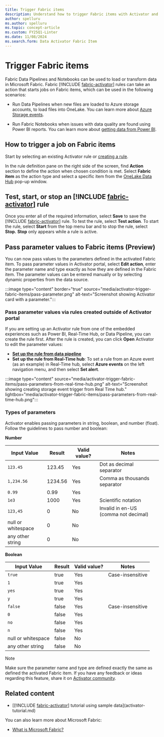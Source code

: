 ```yaml
---
title: Trigger Fabric items
description: Understand how to trigger Fabric items with Activator and automate data loading and transformation processes.
author: spelluru
ms.author: spelluru
ms.topic: concept-article
ms.custom: FY25Q1-Linter
ms.date: 11/08/2024
ms.search.form: Data Activator Fabric Item
---
```


# Trigger Fabric items

Fabric Data Pipelines and Notebooks can be used to load or transform data in Microsoft Fabric. Fabric [!INCLUDE [fabric-activator](../includes/fabric-activator.md)] rules can take an action that starts jobs on Fabric items, which can be used in the following scenarios:

* Run Data Pipelines when new files are loaded to Azure storage accounts, to load files into OneLake. You can learn more about [Azure Storage events](/azure/storage/blobs/storage-blob-event-overview).

* Run Fabric Notebooks when issues with data quality are found using Power BI reports. You can learn more about [getting data from Power BI](activator-get-data-power-bi.md).

## How to trigger a job on Fabric items

Start by selecting an existing Activator rule or [creating a rule](activator-create-activators.md).

In the rule definition pane on the right side of the screen, find **Action** section to define the action when chosen condition is met. Select **Fabric item** as the action type and select a specific item from the [OneLake Data Hub](../../governance/onelake-catalog-overview.md) pop-up window.

## Test, start, or stop an [!INCLUDE [fabric-activator](../includes/fabric-activator.md)] rule

Once you enter all of the required information, select **Save** to save the [!INCLUDE [fabric-activator](../includes/fabric-activator.md)] rule. To test the rule, select **Test action**. To start the rule, select **Start** from the top menu bar and to stop the rule, select **Stop.** **Stop** only appears while a rule is active.

## Pass parameter values to Fabric items (Preview)

You can now pass values to the parameters defined in the activated Fabric item. To pass parameter values in Activator portal, select **Edit action**, enter the parameter name and type exactly as how they are defined in the Fabric item. The parameter values can be entered manually or by selecting dynamic properties from the data source.

:::image type="content" border="true" source="media/activator-trigger-fabric-items/pass-parameter.png" alt-text="Screenshot showing Activator card with a parameter.":::

### Pass parameter values via rules created outside of Activator portal

If you are setting up an Activator rule from one of the embedded experiences such as Power BI, Real-Time Hub, or Data Pipeline, you can create the rule first. After the rule is created, you can click **Open** Activator to edit the parameter values:

* **[Set up the rule from data pipeline](/fabric/data-factory/pipeline-storage-event-triggers)**
* **Set up the rule from Real-Time hub**: To set a rule from an Azure event (as an example) in Real-Time hub, select **Azure events** on the left navigation menu, and then select **Set alert**.

:::image type="content" source="media/activator-trigger-fabric-items/pass-parameters-from-real-time-hub.png" alt-text="Screenshot showing creating storage event trigger from Real Time hub." lightbox="media/activator-trigger-fabric-items/pass-parameters-from-real-time-hub.png":::

### Types of parameters

Activator enables passing parameters in string, boolean, and number (float). Follow the guidelines to pass number and boolean:

**Number**

| Input Value | Result | Valid value? | Notes |
| --- | --- | --- | --- |
| `123.45` | 123.45 | Yes | Dot as decimal separator |	
| `1,234.56` | 1234.56 | Yes | Comma as thousands separator |	
| `0.99` | 0.99 | Yes |  |	
| `1e3` | 1000 | Yes | Scientific notation |	
| `123,45` | 0 | No | Invalid in en-US (comma not decimal) |	
| null or whitespace | 0 | No |  |	
| any other string | 0 | No |  |	
**Boolean** 

| Input Value | Result | Valid value? | Notes |
| --- | --- | --- | --- |
| `true` | true | Yes | Case-insensitive |	
| `1` | true | Yes |  |	
| `yes` | true | Yes |  |	
| `y` | true | Yes |  |	
| `false` | false | Yes | Case-insensitive |	
| `0` | false | Yes |  |	
| `no` | false | Yes |  |	
| `n` | false | Yes |  |	
| null or whitespace | false | No |  |	
| any other string | false | No |  |	



> [!NOTE]
> Make sure the parameter name and type are defined exactly the same as defined the activated Fabric item. If you have any feedback or ideas regarding this feature, share it on [Activator community](https://aka.ms/ActivatorCommunity).


## Related content

* [[!INCLUDE [fabric-activator](../includes/fabric-activator.md)] tutorial using sample data](activator-tutorial.md)

You can also learn more about Microsoft Fabric:

* [What is Microsoft Fabric?](../../fundamentals/microsoft-fabric-overview.md)
